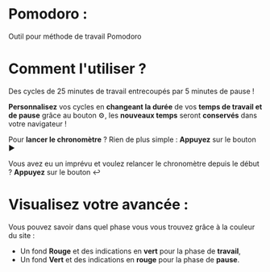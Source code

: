 # Pomodoro :
Outil pour méthode de travail Pomodoro

# Comment l'utiliser ? 
Des cycles de 25 minutes de travail entrecoupés par 5 minutes de pause ! 

**Personnalisez** vos cycles en **changeant la durée** de vos **temps de travail et de pause** grâce au bouton ⚙️, les **nouveaux temps** seront **conservés** dans votre navigateur !  


Pour **lancer le chronomètre** ? Rien de plus simple :
**Appuyez** sur le bouton ▶️ 

Vous avez eu un imprévu et voulez relancer le chronomètre depuis le début ?
**Appuyez** sur le bouton ↩️

# Visualisez votre avancée : 

Vous pouvez savoir dans quel phase vous vous trouvez grâce à la couleur du site : 
- Un fond **Rouge** et des indications en **vert** pour la phase de __travail__,
- Un fond **Vert** et des indications en **rouge** pour la phase de __pause__.


